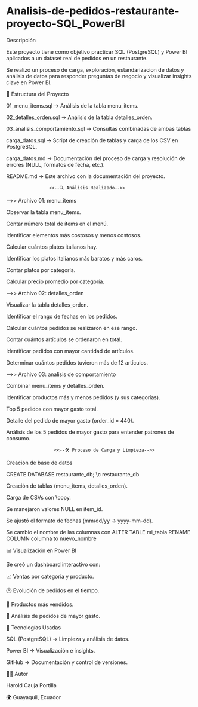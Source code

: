 # Analisis-de-pedidos-restaurante-proyecto-SQL_PowerBI

Descripción

Este proyecto tiene como objetivo practicar SQL (PostgreSQL) y Power BI aplicados a un dataset real de pedidos en un restaurante.

Se realizó un proceso de carga, exploración, estandarizacion de datos y análisis de datos para responder preguntas de negocio y visualizar insights clave en Power BI.

📂 Estructura del Proyecto

01_menu_items.sql → Análisis de la tabla menu_items.

02_detalles_orden.sql → Análisis de la tabla detalles_orden.

03_analisis_comportamiento.sql → Consultas combinadas de ambas tablas

carga_datos.sql → Script de creación de tablas y carga de los CSV en PostgreSQL.

carga_datos.md → Documentación del proceso de carga y resolución de errores (NULL, formatos de fecha, etc.).

README.md → Este archivo con la documentación del proyecto.

                    <<--🔍 Análisis Realizado-->>
-->> Archivo 01: menu_items

Observar la tabla menu_items.

Contar número total de ítems en el menú.

Identificar elementos más costosos y menos costosos.

Calcular cuántos platos italianos hay.

Identificar los platos italianos más baratos y más caros.

Contar platos por categoría.

Calcular precio promedio por categoría.

-->> Archivo 02: detalles_orden

Visualizar la tabla detalles_orden.

Identificar el rango de fechas en los pedidos.

Calcular cuántos pedidos se realizaron en ese rango.

Contar cuántos artículos se ordenaron en total.

Identificar pedidos con mayor cantidad de artículos.

Determinar cuántos pedidos tuvieron más de 12 artículos.

-->> Archivo 03: analisis de comportamiento

Combinar menu_items y detalles_orden.

Identificar productos más y menos pedidos (y sus categorías).

Top 5 pedidos con mayor gasto total.

Detalle del pedido de mayor gasto (order_id = 440).

Análisis de los 5 pedidos de mayor gasto para entender patrones de consumo.

                      <<--🛠️ Proceso de Carga y Limpieza-->>
Creación de base de datos

CREATE DATABASE restaurante_db; \c restaurante_db

Creación de tablas (menu_items, detalles_orden).

Carga de CSVs con \copy.

Se manejaron valores NULL en item_id.

Se ajustó el formato de fechas (mm/dd/yy → yyyy-mm-dd).

Se cambio el nombre de las columnas con ALTER TABLE mi_tabla RENAME COLUMN columna to nuevo_nombre

📊 Visualización en Power BI

Se creó un dashboard interactivo con:

📈 Ventas por categoría y producto.

🕒 Evolución de pedidos en el tiempo.

🛒 Productos más vendidos.

💸 Análisis de pedidos de mayor gasto.

🚀 Tecnologías Usadas

SQL (PostgreSQL) → Limpieza y análisis de datos.

Power BI → Visualización e insights.

GitHub → Documentación y control de versiones.

👨‍💻 Autor

Harold Cauja Portilla

🌍 Guayaquil, Ecuador

